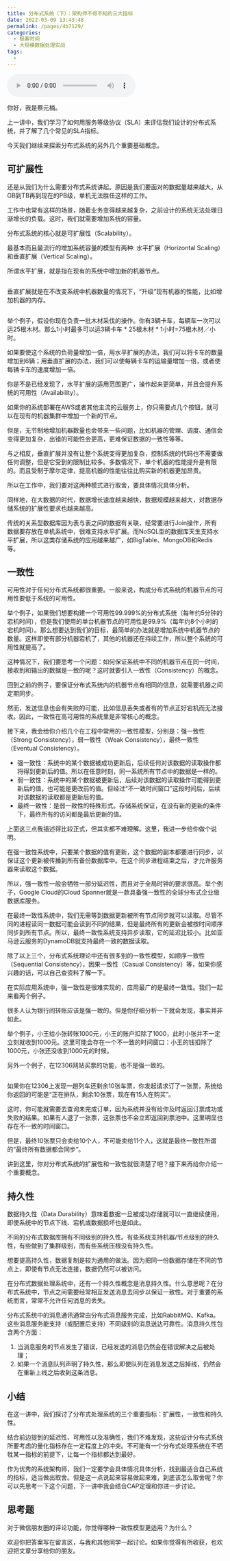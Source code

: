 ```yaml
---
title: 分布式系统（下）：架构师不得不知的三大指标
date: 2022-03-09 13:43:48
permalink: /pages/4b7129/
categories:
  - 极客时间
  - 大规模数据处理实战
tags:
  - 
---
```

<audio title="05.分布式系统（下）：架构师不得不知的三大指标" src="https://static001.geekbang.org/resource/audio/c0/03/c038f265fa20ee6f24136e74b9065403.mp3" controls="controls"></audio> 
<p>你好，我是蔡元楠。</p><p>上一讲中，我们学习了如何用服务等级协议（SLA）来评估我们设计的分布式系统，并了解了几个常见的SLA指标。</p><p>今天我们继续来探索分布式系统的另外几个重要基础概念。</p><h2>可扩展性</h2><p>还是从我们为什么需要分布式系统讲起。原因是我们要面对的数据量越来越大，从GB到TB再到现在的PB级，单机无法胜任这样的工作。</p><p>工作中也常有这样的场景，随着业务变得越来越复杂，之前设计的系统无法处理日渐增长的负载。这时，我们就需要增加系统的容量。</p><p>分布式系统的核心就是可扩展性（Scalability）。</p><p>最基本而且最流行的增加系统容量的模型有两种: 水平扩展（Horizontal Scaling）和垂直扩展（Vertical Scaling）。</p><p>所谓水平扩展，就是指在现有的系统中增加新的机器节点。</p><p><img src="https://static001.geekbang.org/resource/image/2f/4b/2fed13c9e11ae3c72d1b0b66809c3f4b.jpg" alt=""></p><p>垂直扩展就是在不改变系统中机器数量的情况下，“升级”现有机器的性能，比如增加机器的内存。</p><p><img src="https://static001.geekbang.org/resource/image/75/01/75ca153b40ff6db8b424399cb7d3a601.jpg" alt=""></p><p>举个例子，假设你现在负责一批木材采伐的操作。你有3辆卡车，每辆车一次可以运25根木材。那么1小时最多可以运3辆卡车 * 25根木材 * 1小时=75根木材／小时。</p><p>如果要使这个系统的负荷量增加一倍，用水平扩展的办法，我们可以将卡车的数量增加到6辆；用垂直扩展的办法，我们可以使每辆卡车的运输量增加一倍，或者使每辆卡车的速度增加一倍。</p><!-- [[[read_end]]] --><p>你是不是已经发现了，水平扩展的适用范围更广，操作起来更简单，并且会提升系统的可用性（Availability）。</p><p>如果你的系统部署在AWS或者其他主流的云服务上，你只需要点几个按钮，就可以在现有的机器集群中增加一个新的节点。</p><p>但是，无节制地增加机器数量也会带来一些问题，比如机器的管理、调度、通信会变得更加复杂，出错的可能性会更高，更难保证数据的一致性等等。</p><p>与之相反，垂直扩展并没有让整个系统变得更加复杂，控制系统的代码也不需要做任何调整，但是它受到的限制比较多。多数情况下，单个机器的性能提升是有限的。而且受制于摩尔定律，提高机器的性能往往比购买新的机器更加昂贵。</p><p>所以在工作中，我们要对这两种模式进行取舍，要具体情况具体分析。</p><p>同样地，在大数据的时代，数据增长速度越来越快，数据规模越来越大，对数据存储系统的扩展性要求也越来越高。</p><p>传统的关系型数据库因为表与表之间的数据有关联，经常要进行Join操作，所有数据要存放在单机系统中，很难支持水平扩展。而NoSQL型的数据库天生支持水平扩展，所以这类存储系统的应用越来越广，如BigTable、MongoDB和Redis等。</p><h2>一致性</h2><p>可用性对于任何分布式系统都很重要。一般来说，构成分布式系统的机器节点的可用性要低于系统的可用性。</p><p>举个例子，如果我们想要构建一个可用性99.999%的分布式系统（每年约5分钟的宕机时间），但是我们使用的单台机器节点的可用性是99.9%（每年约8个小时的宕机时间）。那么想要达到我们的目标，最简单的办法就是增加系统中机器节点的数量。这样即使有部分机器宕机了，其他的机器还在持续工作，所以整个系统的可用性就提高了。</p><p>这种情况下，我们要思考一个问题：如何保证系统中不同的机器节点在同一时间，接收到和输出的数据是一致的呢？这时就要引入一致性（Consistency）的概念。</p><p>回到之前的例子，要保证分布式系统内的机器节点有相同的信息，就需要机器之间定期同步。</p><p>然而，发送信息也会有失败的可能，比如信息丢失或者有的节点正好宕机而无法接收。因此，一致性在高可用性的系统里是非常核心的概念。</p><p>接下来，我会给你介绍几个在工程中常用的一致性模型，分别是：强一致性（Strong Consistency），弱一致性（Weak Consistency），最终一致性（Eventual Consistency）。</p><ul>
<li>强一致性：系统中的某个数据被成功更新后，后续任何对该数据的读取操作都将得到更新后的值。所以在任意时刻，同一系统所有节点中的数据是一样的。</li>
<li>弱一致性：系统中的某个数据被更新后，后续对该数据的读取操作可能得到更新后的值，也可能是更改前的值。但经过“不一致时间窗口”这段时间后，后续对该数据的读取都是更新后的值。</li>
<li>最终一致性：是弱一致性的特殊形式。存储系统保证，在没有新的更新的条件下，最终所有的访问都是最后更新的值。</li>
</ul><p>上面这三点我描述得比较正式，但其实都不难理解。这里，我进一步给你做个说明。</p><p>在强一致性系统中，只要某个数据的值有更新，这个数据的副本都要进行同步，以保证这个更新被传播到所有备份数据库中。在这个同步进程结束之后，才允许服务器来读取这个数据。</p><p>所以，强一致性一般会牺牲一部分延迟性，而且对于全局时钟的要求很高。举个例子，Google Cloud的Cloud Spanner就是一款具备强一致性的全球分布式企业级数据库服务。</p><p>在最终一致性系统中，我们无需等到数据更新被所有节点同步就可以读取。尽管不同的进程读同一数据可能会读到不同的结果，但是最终所有的更新会被按时间顺序同步到所有节点。所以，最终一致性系统支持异步读取，它的延迟比较小。比如亚马逊云服务的DynamoDB就支持最终一致的数据读取。</p><p>除了以上三个，分布式系统理论中还有很多别的一致性模型，如顺序一致性（Sequential Consistency），因果一致性（Casual Consistency）等，如果你感兴趣的话，可以自己查资料了解一下。</p><p>在实际应用系统中，强一致性是很难实现的，应用最广的是最终一致性。我们一起来看两个例子。</p><p>很多人认为银行间转账应该是强一致的。但是你仔细分析一下就会发现，事实并非如此。</p><p>举个例子，小王给小张转账1000元，小王的账户扣除了1000，此时小张并不一定立刻就收到1000元。这里可能会存在一个不一致的时间窗口：小王的钱扣除了1000元，小张还没收到1000元的时候。</p><p>另外一个例子，在12306网站买票的功能，也不是强一致的。</p><p><img src="https://static001.geekbang.org/resource/image/73/c5/735f1868884bb30afd2e9b1009c398c5.jpg" alt=""></p><p>如果你在12306上发现一趟列车还剩余10张车票，你发起请求订了一张票，系统给你返回的可能是“正在排队，剩余10张票，现在有15人在购买”。</p><p>这时，你可能就需要去查询未完成订单，因为系统并没有给你及时返回订票成功或失败的结果。如果有人退了一张票，这张票也不会立即返回到票池中。这里明显也存在不一致的时间窗口。</p><p>但是，最终10张票只会卖给10个人，不可能卖给11个人，这就是最终一致性所谓的“最终所有数据都会同步”。</p><p>讲到这里，你对分布式系统的扩展性和一致性就很清楚了吧？接下来再给你介绍一个重要概念。</p><h2>持久性</h2><p>数据持久性（Data Durability）意味着数据一旦被成功存储就可以一直继续使用，即使系统中的节点下线、宕机或数据损坏也是如此。</p><p>不同的分布式数据库拥有不同级别的持久性。有些系统支持机器/节点级别的持久性，有些做到了集群级别，而有些系统压根没有持久性。</p><p>想要提高持久性，数据复制是较为通用的做法。因为把同一份数据存储在不同的节点上，即使有节点无法连接，数据仍然可以被访问。</p><p>在分布式数据处理系统中，还有一个持久性概念是消息持久性。什么意思呢？在分布式系统中，节点之间需要经常相互发送消息去同步以保证一致性。对于重要的系统而言，常常不允许任何消息的丢失。</p><p>分布式系统中的消息通讯通常由分布式消息服务完成，比如RabbitMQ、Kafka。这些消息服务能支持（或配置后支持）不同级别的消息送达可靠性。消息持久性包含两个方面：</p><ol>
<li>当消息服务的节点发生了错误，已经发送的消息仍然会在错误解决之后被处理；</li>
<li>如果一个消息队列声明了持久性，那么即使队列在消息发送之后掉线，仍然会在重新上线之后收到这条消息。</li>
</ol><h2>小结</h2><p>在这一讲中，我们探讨了分布式处理系统的三个重要指标：扩展性，一致性和持久性。</p><p>结合前边提到的延迟性、可用性以及准确性，我们不难发现，这些设计分布式系统所要考虑的量化指标存在一定程度上的冲突。不可能有一个分布式处理系统在不牺牲某一指标的前提下，让每一个指标都达到最好。</p><p>作为优秀的系统架构师，我们一定要学会具体情况具体分析，找到最适合自己系统的指标，适当做出取舍。但是这一点说起来容易做起来难，到底该怎么取舍呢？你可以先思考一下这个问题，下一讲中我会结合CAP定理和你进一步讨论。</p><h2>思考题</h2><p>对于微信朋友圈的评论功能，你觉得哪种一致性模型更适用？为什么？</p><p>欢迎你把答案写在留言区，与我和其他同学一起讨论。如果你觉得有所收获，也欢迎把文章分享给你的朋友。</p><p></p>